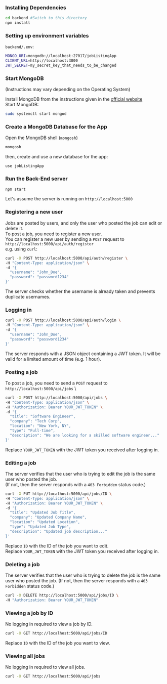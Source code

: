 ### Installing Dependencies

```bash
cd backend #Switch to this directory
npm install
```

### Setting up environment variables

`backend/.env`:
```bash
MONGO_URI=mongodb://localhost:27017/jobListingApp
CLIENT_URL=http://localhost:3000
JWT_SECRET=my_secret_key_that_needs_to_be_changed
```

### Start MongoDB

(Instructions may vary depending on the Operating System)

Install MongoDB from the instructions given in the [official website](https://www.mongodb.com/) \
Start MongoDB:
```bash
sudo systemctl start mongod
```

### Create a MongoDB Database for the App

Open the MongoDB shell (`mongosh`)
```bash
mongosh
```

then, create and use a new database for the app:
```plaintext
use jobListingApp
```

### Run the Back-End server

```bash
npm start
```

Let's assume the server is running on `http://localhost:5000`

### Registering a new user

Jobs are posted by users, and only the user who posted the job can edit or delete it. \
To post a job, you need to register a new user. \
You can register a new user by sending a `POST` request to `http://localhost:5000/api/auth/register` \
e.g. using `curl`:
```bash
curl -X POST http://localhost:5000/api/auth/register \
-H "Content-Type: application/json" \
-d '{
  "username": "John_Doe",
  "password": "password1234"
}'
```

The server checks whether the username is already taken and prevents duplicate usernames.

### Logging in

```bash
curl -X POST http://localhost:5000/api/auth/login \
-H "Content-Type: application/json" \
-d '{
  "username": "John_Doe",
  "password": "password1234"
}'
```

The server responds with a JSON object containing a JWT token. It will be valid for a limited amount of time (e.g. 1 hour).

### Posting a job

To post a job, you need to send a `POST` request to `http://localhost:5000/api/jobs` \
```bash
curl -X POST http://localhost:5000/api/jobs \
-H "Content-Type: application/json" \
-H "Authorization: Bearer YOUR_JWT_TOKEN" \
-d '{
  "title": "Software Engineer",
  "company": "Tech Corp",
  "location": "New York, NY",
  "type": "Full-time",
  "description": "We are looking for a skilled software engineer..."
}'
```
Replace `YOUR_JWT_TOKEN` with the JWT token you received after logging in.

### Editing a job

The server verifies that the user who is trying to edit the job is the same user who posted the job. \
(If not, then the server responds with a `403 Forbidden` status code.)

```bash
curl -X PUT http://localhost:5000/api/jobs/ID \
-H "Content-Type: application/json" \
-H "Authorization: Bearer YOUR_JWT_TOKEN" \
-d '{
  "title": "Updated Job Title",
  "company": "Updated Company Name",
  "location": "Updated Location",
  "type": "Updated Job Type",
  "description": "Updated job description..."
}'
```
Replace `ID` with the ID of the job you want to edit. \
Replace `YOUR_JWT_TOKEN` with the JWT token you received after logging in.

### Deleting a job

The server verifies that the user who is trying to delete the job is the same user who posted the job.
(If not, then the server responds with a `403 Forbidden` status code.)

```bash
curl -X DELETE http://localhost:5000/api/jobs/ID \
-H "Authorization: Bearer YOUR_JWT_TOKEN"
```

### Viewing a job by ID

No logging in required to view a job by ID.

```bash
curl -X GET http://localhost:5000/api/jobs/ID
```
Replace `ID` with the ID of the job you want to view.

### Viewing all jobs

No logging in required to view all jobs.
```bash
curl -X GET http://localhost:5000/api/jobs
```
